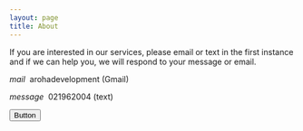 ```yaml
---
layout: page
title: About
---
```


<p class="message">
If you are interested in our services, please email or text in the first instance and if we can help you, we will respond to your message or email.
</p>

<p><i class="material-icons-outlined md-48">mail</i>&nbsp;&nbsp;arohadevelopment (Gmail)</p>
<p><i class="material-icons-outlined md-48">message</i>&nbsp;&nbsp;021962004 (text)</p>


<button class="mdc-button foo-button">
  <div class="mdc-button__ripple"></div>
  <span class="mdc-button__label">Button</span>
</button>
